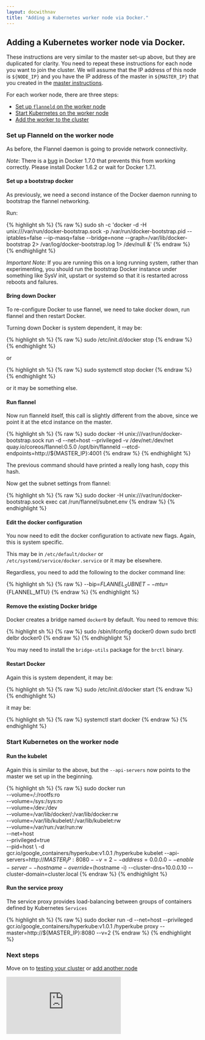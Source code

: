 ```yaml
---
layout: docwithnav
title: "Adding a Kubernetes worker node via Docker."
---
```

<!-- BEGIN MUNGE: UNVERSIONED_WARNING -->


<!-- END MUNGE: UNVERSIONED_WARNING -->

## Adding a Kubernetes worker node via Docker.



These instructions are very similar to the master set-up above, but they are duplicated for clarity.
You need to repeat these instructions for each node you want to join the cluster.
We will assume that the IP address of this node is `${NODE_IP}` and you have the IP address of the master in `${MASTER_IP}` that you created in the [master instructions](master.html).

For each worker node, there are three steps:
   * [Set up `flanneld` on the worker node](#set-up-flanneld-on-the-worker-node)
   * [Start Kubernetes on the worker node](#start-kubernetes-on-the-worker-node)
   * [Add the worker to the cluster](#add-the-node-to-the-cluster)

### Set up Flanneld on the worker node

As before, the Flannel daemon is going to provide network connectivity.

_Note_:
There is a [bug](https://github.com/docker/docker/issues/14106) in Docker 1.7.0 that prevents this from working correctly.
Please install Docker 1.6.2 or wait for Docker 1.7.1.


#### Set up a bootstrap docker

As previously, we need a second instance of the Docker daemon running to bootstrap the flannel networking.

Run:

{% highlight sh %}
{% raw %}
sudo sh -c 'docker -d -H unix:///var/run/docker-bootstrap.sock -p /var/run/docker-bootstrap.pid --iptables=false --ip-masq=false --bridge=none --graph=/var/lib/docker-bootstrap 2> /var/log/docker-bootstrap.log 1> /dev/null &'
{% endraw %}
{% endhighlight %}

_Important Note_:
If you are running this on a long running system, rather than experimenting, you should run the bootstrap Docker instance under something like SysV init, upstart or systemd so that it is restarted
across reboots and failures.

#### Bring down Docker

To re-configure Docker to use flannel, we need to take docker down, run flannel and then restart Docker.

Turning down Docker is system dependent, it may be:

{% highlight sh %}
{% raw %}
sudo /etc/init.d/docker stop
{% endraw %}
{% endhighlight %}

or

{% highlight sh %}
{% raw %}
sudo systemctl stop docker
{% endraw %}
{% endhighlight %}

or it may be something else.

#### Run flannel

Now run flanneld itself, this call is slightly different from the above, since we point it at the etcd instance on the master.

{% highlight sh %}
{% raw %}
sudo docker -H unix:///var/run/docker-bootstrap.sock run -d --net=host --privileged -v /dev/net:/dev/net quay.io/coreos/flannel:0.5.0 /opt/bin/flanneld --etcd-endpoints=http://${MASTER_IP}:4001
{% endraw %}
{% endhighlight %}

The previous command should have printed a really long hash, copy this hash.

Now get the subnet settings from flannel:

{% highlight sh %}
{% raw %}
sudo docker -H unix:///var/run/docker-bootstrap.sock exec <really-long-hash-from-above-here> cat /run/flannel/subnet.env
{% endraw %}
{% endhighlight %}


#### Edit the docker configuration

You now need to edit the docker configuration to activate new flags.  Again, this is system specific.

This may be in `/etc/default/docker` or `/etc/systemd/service/docker.service` or it may be elsewhere.

Regardless, you need to add the following to the docker command line:

{% highlight sh %}
{% raw %}
--bip=${FLANNEL_SUBNET} --mtu=${FLANNEL_MTU}
{% endraw %}
{% endhighlight %}

#### Remove the existing Docker bridge

Docker creates a bridge named `docker0` by default.  You need to remove this:

{% highlight sh %}
{% raw %}
sudo /sbin/ifconfig docker0 down
sudo brctl delbr docker0
{% endraw %}
{% endhighlight %}

You may need to install the `bridge-utils` package for the `brctl` binary.

#### Restart Docker

Again this is system dependent, it may be:

{% highlight sh %}
{% raw %}
sudo /etc/init.d/docker start
{% endraw %}
{% endhighlight %}

it may be:

{% highlight sh %}
{% raw %}
systemctl start docker
{% endraw %}
{% endhighlight %}

### Start Kubernetes on the worker node

#### Run the kubelet

Again this is similar to the above, but the `--api-servers` now points to the master we set up in the beginning.

{% highlight sh %}
{% raw %}
sudo docker run \
    --volume=/:/rootfs:ro \
    --volume=/sys:/sys:ro \
    --volume=/dev:/dev \
    --volume=/var/lib/docker/:/var/lib/docker:rw \
    --volume=/var/lib/kubelet/:/var/lib/kubelet:rw \
    --volume=/var/run:/var/run:rw \
    --net=host \
    --privileged=true \
    --pid=host \ 
    -d \
    gcr.io/google_containers/hyperkube:v1.0.1 /hyperkube kubelet --api-servers=http://${MASTER_IP}:8080 --v=2 --address=0.0.0.0 --enable-server --hostname-override=$(hostname -i) --cluster-dns=10.0.0.10 --cluster-domain=cluster.local
{% endraw %}
{% endhighlight %}

#### Run the service proxy

The service proxy provides load-balancing between groups of containers defined by Kubernetes `Services`

{% highlight sh %}
{% raw %}
sudo docker run -d --net=host --privileged gcr.io/google_containers/hyperkube:v1.0.1 /hyperkube proxy --master=http://${MASTER_IP}:8080 --v=2
{% endraw %}
{% endhighlight %}

### Next steps

Move on to [testing your cluster](testing.html) or [add another node](#adding-a-kubernetes-worker-node-via-docker)




<!-- BEGIN MUNGE: IS_VERSIONED -->
<!-- TAG IS_VERSIONED -->
<!-- END MUNGE: IS_VERSIONED -->


<!-- BEGIN MUNGE: GENERATED_ANALYTICS -->
[![Analytics](https://kubernetes-site.appspot.com/UA-36037335-10/GitHub/docs/getting-started-guides/docker-multinode/worker.md?pixel)]()
<!-- END MUNGE: GENERATED_ANALYTICS -->

